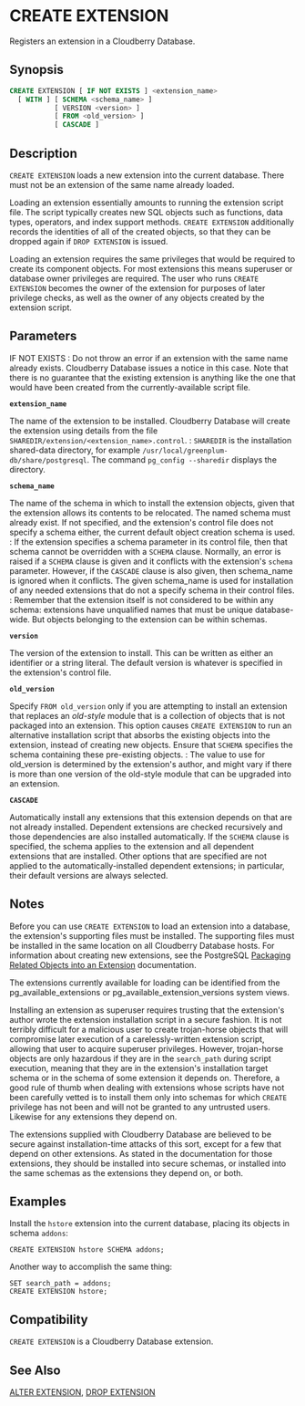 # CREATE EXTENSION

Registers an extension in a Cloudberry Database.

## Synopsis

```sql
CREATE EXTENSION [ IF NOT EXISTS ] <extension_name>
  [ WITH ] [ SCHEMA <schema_name> ]
           [ VERSION <version> ]
           [ FROM <old_version> ]
           [ CASCADE ]
```

## Description

`CREATE EXTENSION` loads a new extension into the current database. There must not be an extension of the same name already loaded.

Loading an extension essentially amounts to running the extension script file. The script typically creates new SQL objects such as functions, data types, operators, and index support methods. `CREATE EXTENSION` additionally records the identities of all of the created objects, so that they can be dropped again if `DROP EXTENSION` is issued.

Loading an extension requires the same privileges that would be required to create its component objects. For most extensions this means superuser or database owner privileges are required. The user who runs `CREATE EXTENSION` becomes the owner of the extension for purposes of later privilege checks, as well as the owner of any objects created by the extension script.

## Parameters

IF NOT EXISTS
:   Do not throw an error if an extension with the same name already exists. Cloudberry Database issues a notice in this case. Note that there is no guarantee that the existing extension is anything like the one that would have been created from the currently-available script file.

**`extension_name`**

The name of the extension to be installed. Cloudberry Database will create the extension using details from the file `SHAREDIR/extension/<extension_name>.control`.
:   `SHAREDIR` is the installation shared-data directory, for example `/usr/local/greenplum-db/share/postgresql`. The command `pg_config --sharedir` displays the directory.

**`schema_name`**

The name of the schema in which to install the extension objects, given that the extension allows its contents to be relocated. The named schema must already exist. If not specified, and the extension's control file does not specify a schema either, the current default object creation schema is used.
:   If the extension specifies a schema parameter in its control file, then that schema cannot be overridden with a `SCHEMA` clause. Normally, an error is raised if a `SCHEMA` clause is given and it conflicts with the extension's `schema` parameter. However, if the `CASCADE` clause is also given, then schema_name is ignored when it conflicts. The given schema_name is used for installation of any needed extensions that do not a specify schema in their control files.
:   Remember that the extension itself is not considered to be within any schema: extensions have unqualified names that must be unique database-wide. But objects belonging to the extension can be within schemas.

**`version`**

The version of the extension to install. This can be written as either an identifier or a string literal. The default version is whatever is specified in the extension's control file.

**`old_version`**

Specify `FROM old_version` only if you are attempting to install an extension that replaces an *old-style* module that is a collection of objects that is not packaged into an extension. This option causes `CREATE EXTENSION` to run an alternative installation script that absorbs the existing objects into the extension, instead of creating new objects. Ensure that `SCHEMA` specifies the schema containing these pre-existing objects.
:   The value to use for old_version is determined by the extension's author, and might vary if there is more than one version of the old-style module that can be upgraded into an extension.

**`CASCADE`**

Automatically install any extensions that this extension depends on that are not already installed. Dependent extensions are checked recursively and those dependencies are also installed automatically. If the `SCHEMA` clause is specified, the schema applies to the extension and all dependent extensions that are installed. Other options that are specified are not applied to the automatically-installed dependent extensions; in particular, their default versions are always selected.

## Notes

Before you can use `CREATE EXTENSION` to load an extension into a database, the extension's supporting files must be installed. The supporting files must be installed in the same location on all Cloudberry Database hosts. For information about creating new extensions, see the PostgreSQL [Packaging Related Objects into an Extension](https://www.postgresql.org/docs/12/extend-extensions.html) documentation.

The extensions currently available for loading can be identified from the pg_available_extensions or pg_available_extension_versions system views.

<div class="note">Installing an extension as superuser requires trusting that the extension's author wrote the extension installation script in a secure fashion. It is not terribly difficult for a malicious user to create trojan-horse objects that will compromise later execution of a carelessly-written extension script, allowing that user to acquire superuser privileges. However, trojan-horse objects are only hazardous if they are in the <code>search_path</code> during script execution, meaning that they are in the extension's installation target schema or in the schema of some extension it depends on. Therefore, a good rule of thumb when dealing with extensions whose scripts have not been carefully vetted is to install them only into schemas for which <code>CREATE</code> privilege has not been and will not be granted to any untrusted users. Likewise for any extensions they depend on.<p>
The extensions supplied with Cloudberry Database are believed to be secure against installation-time attacks of this sort, except for a few that depend on other extensions. As stated in the documentation for those extensions, they should be installed into secure schemas, or installed into the same schemas as the extensions they depend on, or both.</p></div>

## Examples

Install the `hstore` extension into the current database, placing its objects in schema `addons`:

```
CREATE EXTENSION hstore SCHEMA addons;
```

Another way to accomplish the same thing:

```
SET search_path = addons;
CREATE EXTENSION hstore;
```

## Compatibility

`CREATE EXTENSION` is a Cloudberry Database extension.

## See Also

[ALTER EXTENSION](/docs/sql-statements/sql-stmt-alter-extension.md), [DROP EXTENSION](/docs/sql-statements/sql-stmt-drop-extension.md)



